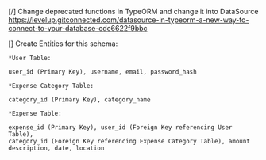 
[/] Change deprecated functions in TypeORM and change it into DataSource
https://levelup.gitconnected.com/datasource-in-typeorm-a-new-way-to-connect-to-your-database-cdc6622f9bbc

[] Create Entities for this schema:

    *User Table:

    user_id (Primary Key), username, email, password_hash

    *Expense Category Table: 
    
    category_id (Primary Key), category_name

    *Expense Table:

    expense_id (Primary Key), user_id (Foreign Key referencing User Table), 
    category_id (Foreign Key referencing Expense Category Table), amount
    description, date, location